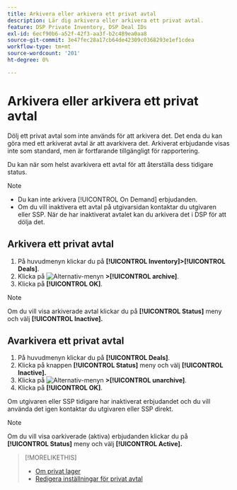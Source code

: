```yaml
---
title: Arkivera eller arkivera ett privat avtal
description: Lär dig arkivera eller arkivera ett privat avtal.
feature: DSP Private Inventory, DSP Deal IDs
exl-id: 6ecf90b6-a52f-42f3-aa3f-b2c489ea0aa8
source-git-commit: 3e47fec28a17cb64de42309c0368293e1ef1cdea
workflow-type: tm+mt
source-wordcount: '201'
ht-degree: 0%

---
```


# Arkivera eller arkivera ett privat avtal

Dölj ett privat avtal som inte används för att arkivera det. Det enda du kan göra med ett arkiverat avtal är att avarkivera det. Arkiverat erbjudande visas inte som standard, men är fortfarande tillgängligt för rapportering.

Du kan när som helst avarkivera ett avtal för att återställa dess tidigare status.

>[!NOTE]
>
>* Du kan inte arkivera [!UICONTROL On Demand] erbjudanden.
>* Om du vill inaktivera ett avtal på utgivarsidan kontaktar du utgivaren eller SSP. När de har inaktiverat avtalet kan du arkivera det i DSP för att dölja det.


## Arkivera ett privat avtal

1. På huvudmenyn klickar du på **[!UICONTROL Inventory]>[!UICONTROL Deals]**.
1. Klicka på ![Alternativ-menyn](/help/dsp/assets/options-menu.png) **>[!UICONTROL archive]**.
1. Klicka på **[!UICONTROL OK]**.

>[!NOTE]
>
>Om du vill visa arkiverade avtal klickar du på **[!UICONTROL Status]** meny och välj **[!UICONTROL Inactive].**

## Avarkivera ett privat avtal

1. På huvudmenyn klickar du på **[!UICONTROL Deals]**.
1. Klicka på knappen **[!UICONTROL Status]** meny och välj **[!UICONTROL Inactive].**
1. Klicka på  ![Alternativ-menyn](/help/dsp/assets/options-menu.png) **>[!UICONTROL unarchive]**.
1. Klicka på **[!UICONTROL OK]**.

Om utgivaren eller SSP tidigare har inaktiverat erbjudandet och du vill använda det igen kontaktar du utgivaren eller SSP direkt.

>[!NOTE]
>
>Om du vill visa oarkiverade (aktiva) erbjudanden klickar du på **[!UICONTROL Status]** meny och välj **[!UICONTROL Active].**

>[!MORELIKETHIS]
>
>* [Om privat lager](private-inventory-about.md)
>* [Redigera inställningar för privat avtal](/help/dsp/inventory/deal-id-edit.md)

